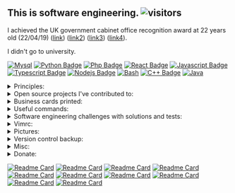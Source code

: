 ## This is software engineering. ![visitors](https://visitor-badge.glitch.me/badge?page_id=kkamara.kkamara)

I achieved the UK government cabinet office recognition award at 22 years old (22/04/19) ([link](https://kelvinkamara.com/award.jpg)) ([link2](https://kelvinkamara.herokuapp.com/award.jpg)) ([link3](https://github.com/kkamara/kelvinkamara.com/blob/develop/public/award.jpg)) ([link4](https://camo.githubusercontent.com/26b5dfe8484f6222b7beec38187ef82c6f24790379f638b0f9c0cce8cb5225f8/68747470733a2f2f7777772e6b656c76696e6b616d6172612e636f6d2f61776172642e6a7067)).

I didn't go to university.

[![Mysql](https://img.shields.io/badge/-Mysql-dd8b38?style=for-the-badge&labelColor=black&logo=mysql&logoColor=dd8b38)](#) [![Python Badge](https://img.shields.io/badge/-Python-35709f?style=for-the-badge&labelColor=black&logo=python&logoColor=35709f)](#) [![Php Badge](https://img.shields.io/badge/-Php-8791bd?style=for-the-badge&labelColor=black&logo=php&logoColor=8791bd)](#) [![React Badge](https://img.shields.io/badge/-React-61DBFB?style=for-the-badge&labelColor=black&logo=react&logoColor=61DBFB)](#) [![Javascript Badge](https://img.shields.io/badge/-Javascript-F0DB4F?style=for-the-badge&labelColor=black&logo=javascript&logoColor=F0DB4F)](#) [![Typescript Badge](https://img.shields.io/badge/-Typescript-007acc?style=for-the-badge&labelColor=black&logo=typescript&logoColor=007acc)](#) [![Nodejs Badge](https://img.shields.io/badge/-Nodejs-3C873A?style=for-the-badge&labelColor=black&logo=node.js&logoColor=3C873A)](#) [![Bash](https://img.shields.io/badge/-Bash-272e35?style=for-the-badge&labelColor=black&logo=windows%20terminal&logoColor=272e35)](#) [![C++ Badge](https://img.shields.io/badge/-C++-e535ab?style=for-the-badge&labelColor=black&logo=cplusplus&logoColor=e535ab)](#) [![Java](https://img.shields.io/badge/-Java-517e9c?style=for-the-badge&labelColor=black&logo=oracle&logoColor=517e9c)](#) 

<details>
<summary>
  Principles:
</summary>

* https://en.m.wikipedia.org/wiki/Separation_of_concerns

* https://en.m.wikipedia.org/wiki/Don%27t_repeat_yourself

</details>

<details>
<summary>
  Open source projects I've contributed to:
</summary>

* https://www.flamingo.me/flamingo-commerce.html#Home

</details>

<details>
<summary>
Business cards printed: 
</summary>

3500.
</details>

<details>
<summary>
Useful commands:
</summary>

```
npx npkill
```
[npkill](https://www.npmjs.com/package/npkill)

```
npx gitignore
```
[gitignore](https://www.npmjs.com/package/gitignore)

```
$( pnpm bin )/react-scripts
```
[pnpm bin](https://pnpm.io/cli/bin) [npm bin](https://docs.npmjs.com/cli/v7/commands/npm-bin)

```
npm cache clean --force
```
[npm cache](https://docs.npmjs.com/cli/v7/commands/npm-cache)
  
```
ctrl + r # reverse search in the terminal
```

```
# command-line history & quick cmd select
hstr
hstr clone
```
[hstr](https://github.com/dvorka/hstr)

```
ps aux | grep -e Google
```

```bash
sudo kill -9 `pgrep oogle`
```

```
netstat -ltpn
```
</details>

<details>
<summary>
Software engineering challenges with solutions and tests:
</summary>
https://github.com/kkamara/playground
</details>

<details>
<summary>
Vimrc:
</summary>
https://github.com/kkamara/useful/blob/main/vimrc
</details>

<details>
<summary>
Pictures:
</summary>
<img src="https://github.com/kkamara/useful/raw/main/mpts-london.jpg" alt="mpts-london.jpg" width="170"/> <img src="https://github.com/kkamara/useful/raw/d34b52595cc136a9b5503ba54fa36926963de3d0/business-card.jpeg" alt="mpts-london.jpg" width="400"/> <img src="https://github.com/kkamara/useful/raw/main/EcommerceMobile-1.jpg" alt="EcommerceMobile-1.jpg" width="100"/>   <img src="https://github.com/kkamara/useful/raw/main/city-maps-splash-screen.jpg" alt="city-maps-splash-screen.jpg" width="100"/> 

<img src="https://raw.githubusercontent.com/kkamara/ecommerce/develop/public/v4-ecommerce.png" alt="v4-ecommerce.png" width="400"/>   <img src="https://github.com/kkamara/useful/raw/main/todo-app.png" alt="todo-app.png" width="400"/>

<img src="https://github.com/kkamara/useful/raw/main/ram.png" alt="ram.png" width="400"/>   <img src="https://raw.githubusercontent.com/kkamara/useful/main/mrvl2.png" alt="mrvl2.png" width="400"/>

<img src="https://github.com/kkamara/useful/raw/main/react-boilerplate.png" alt="react-boilerplate.png" width="400"/>   <img src="https://github.com/kkamara/useful/raw/main/crm.png" alt="crm.png" width="400"/>

<img src="https://raw.githubusercontent.com/kkamara/useful/main/go-workspace.png" alt="go-workspace.png" width="400"/>   <img src="https://raw.githubusercontent.com/kkamara/useful/main/php-workspace.png" alt="php-workspace.png" width="400"/>

<img src="https://github.com/kkamara/useful/raw/main/amazon-scrapers.png" alt="amazon-scrapers.png" width="400"/> <img src="https://github.com/kkamara/playground/raw/main/System-of-Gates.jpg" alt="system-of-gates.jpg" width="400" />

</details>

<details>
<summary>
Version control backup:
</summary>
https://bitbucket.org/kkamara2
</details>

<details>
<summary>
Misc:
</summary>
Height: 6 foot 4 inches.

Favourite football team: Arsenal.
</details>

<details>
<summary>
Donate:
</summary>
https://kelvinkamara.com
</details>

[![Readme Card](https://github-readme-stats.vercel.app/api/pin/?username=kkamara&repo=kelvinkamara.com&show_owner=true&theme=transparent&show_icons=true&include_all_commits=true)](https://github.com/kkamara/kelvinkamara.com) [![Readme Card](https://github-readme-stats.vercel.app/api/pin/?username=kkamara&repo=php-scraper&show_owner=true&theme=transparent&show_icons=true&include_all_commits=true)](https://github.com/kkamara/php-scraper)
[![Readme Card](https://github-readme-stats.vercel.app/api/pin/?username=kkamara&repo=selenium-py&show_owner=true&theme=transparent&show_icons=true&include_all_commits=true)](https://github.com/kkamara/selenium-py) [![Readme Card](https://github-readme-stats.vercel.app/api/pin/?username=kkamara&repo=mrvl&show_owner=true&theme=transparent&show_icons=true&include_all_commits=true)](https://github.com/kkamara/mrvl)
[![Readme Card](https://github-readme-stats.vercel.app/api/pin/?username=kkamara&repo=wordpress&show_owner=true&theme=transparent&show_icons=true&include_all_commits=true)](https://github.com/kkamara/wordpress) [![Readme Card](https://github-readme-stats.vercel.app/api/pin/?username=kkamara&repo=react-boilerplate&show_owner=true&theme=transparent&show_icons=true&include_all_commits=true)](https://github.com/kkamara/react-boilerplate)
[![Readme Card](https://github-readme-stats.vercel.app/api/pin/?username=kkamara&repo=city-maps-mobile&show_owner=true&theme=transparent&show_icons=true&include_all_commits=true)](https://github.com/kkamara/city-maps-mobile) [![Readme Card](https://github-readme-stats.vercel.app/api/pin/?username=kkamara&repo=ecommerce-mobile&show_owner=true&theme=transparent&show_icons=true&include_all_commits=true)](https://github.com/kkamara/ecommerce-mobile)
[![Readme Card](https://github-readme-stats.vercel.app/api/pin/?username=kkamara&repo=django-react-boilerplate&show_owner=true&theme=transparent&show_icons=true&include_all_commits=true)](https://github.com/kkamara/django-react-boilerplate) [![Readme Card](https://github-readme-stats.vercel.app/api/pin/?username=kkamara&repo=laravel-react-boilerplate&show_owner=true&theme=transparent&show_icons=true&include_all_commits=true)](https://github.com/kkamara/laravel-react-boilerplate)

